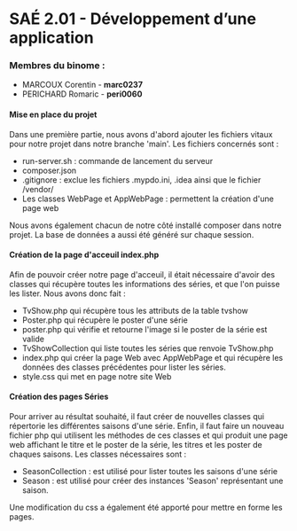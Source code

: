 # SAÉ 2.01 - Développement d’une application

### Membres du binome : 
- MARCOUX Corentin - **marc0237**
- PERICHARD Romaric - **peri0060**

#### Mise en place du projet
Dans une première partie, nous avons d'abord ajouter les fichiers vitaux pour notre projet dans notre branche 'main'.
Les fichiers concernés sont :
- run-server.sh : commande de lancement du serveur
- composer.json
- .gitignore : exclue les fichiers .mypdo.ini, .idea ainsi que le fichier /vendor/
- Les classes WebPage et AppWebPage : permettent la création d'une page web

Nous avons également chacun de notre côté installé composer dans notre projet.
La base de données a aussi été généré sur chaque session.


#### Création de la page d'acceuil index.php

Afin de pouvoir créer notre page d'acceuil, il était nécessaire d'avoir des classes qui récupère toutes les informations
des séries, et que l'on puisse les lister.
Nous avons donc fait :
- TvShow.php qui récupère tous les attributs de la table tvshow
- Poster.php qui récupère le poster d'une série
- poster.php qui vérifie et retourne l'image si le poster de la série est valide
- TvShowCollection qui liste toutes les séries que renvoie TvShow.php
- index.php qui créer la page Web avec AppWebPage et qui récupère les données des classes précédentes pour lister les séries.
- style.css qui met en page notre site Web

#### Création des pages Séries

Pour arriver au résultat souhaité, il faut créer de nouvelles classes qui répertorie les différentes saisons d'une série. Enfin, il faut faire un nouveau fichier php qui utilisent les méthodes
de ces classes et qui produit une page web affichant le titre et le poster de la série, les titres et les poster de chaques saisons.
Les classes nécessaires sont : 
- SeasonCollection : est utilisé pour lister toutes les saisons d'une série
- Season : est utilisé pour créer des instances 'Season' représentant une saison.

Une modification du css a également été apporté pour mettre en forme les pages.

